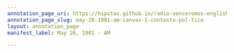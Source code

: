 ```yaml
---
annotation_page_uri: https://hipstas.github.io/radio-venceremos-english/annotations/may-26-1981-am-canvas-1-contexto-pol-tico.json
annotation_page_slug: may-26-1981-am-canvas-1-contexto-pol-tico
layout: annotation_page
manifest_label: May 26, 1981 - AM

---
```

